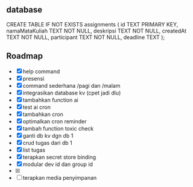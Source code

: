 ## database

CREATE TABLE IF NOT EXISTS assignments (
  id TEXT PRIMARY KEY,
  namaMataKuliah TEXT NOT NULL,
  deskripsi TEXT NOT NULL,
  createdAt TEXT NOT NULL,
  participant TEXT NOT NULL,
  deadline TEXT
);

## Roadmap
- [x] help command
- [x] presensi
- [x] command sederhana /pagi dan /malam
- [x] integrasikan database kv (cpet jadi dlu)
- [x] tambahkan function ai
- [x] test ai cron 
- [x] tambahkan cron 
- [x] optimalkan cron reminder
- [x] tambah function toxic check
- [x] ganti db kv dgn db 1
- [x] crud tugas dari db 1
- [x] list tugas
- [x] terapkan secret store binding
- [x] modular dev id dan group id
- [x] 
- [ ] terapkan media penyimpanan